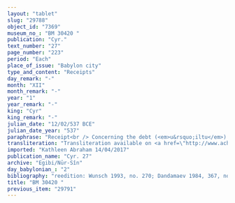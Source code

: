 ```yaml
---
layout: "tablet"
slug: "29788"
object_id: "7369"
museum_no_: "BM 30420 "
publication: "Cyr."
text_number: "27"
page_number: "223"
period: "Each"
place_of_issue: "Babylon city"
type_and_content: "Receipts"
day_remark: "-"
month: "XII"
month_remark: "-"
year: "1"
year_remark: "-"
king: "Cyr"
king_remark: "-"
julian_date: "12/02/537 BCE"
julian_date_year: "537"
paraphrase: "Receipt<br /> Concerning the debt (<em>u&rsquo;iltu</em>) which <strong>B</strong> owes to <strong>A </strong>for sesame.<br /> <strong>C</strong> receives (<em>mahāru</em>) 30;0.0.0 kor sesam on behalf of (<em>ina na&scaron;parti</em>) his brother <strong>B</strong> from <strong><sup>f</sup>D<sub>1</sub></strong>, wife of <strong>A</strong>, and <strong>D<sub>2</sub></strong>, slave of <strong>A</strong>. At the end of the document it is repeated that the sesame is that which is recorded (<em>e&rsquo;el&ucirc;</em>) in <strong>A</strong>&rsquo;s promissory note against <strong>B</strong>. The background is <strong>B</strong>&rsquo;s purchase of sesame from <strong>A</strong>. Names of 2 witnesses and the scribe.<br /> &nbsp;<br /> <strong>A </strong>= Iddin-Marduk/Iqī&scaron;āya//Nūr-S&icirc;n; <strong>B </strong>=Nab&ucirc;-ahhē-iddin/Nab&ucirc;-bēl&scaron;unu//Lakuburru; <strong>C </strong>=Nab&ucirc;-&scaron;umu-ukīn/Nab&ucirc;-bēl&scaron;unu//Lakuburru, brother of <strong>B</strong>; <sup>f</sup><strong>D</strong><sub>1 </sub>= <sup>f</sup>Ina-Esagila-ram&acirc;t; <strong>D<sub>2 </sub></strong>= Nergal-rēṣūa"
transliteration: "Transliteration available on <a href=\"http://www.achemenet.com/fr/item/?/sources-textuelles/textes-par-langues-et-ecritures/babylonien/autres-archives-privees/1665712\" target=\"_blank\">Achemenet</a>"
imported: "Kathleen Abraham 14/04/2017"
publication_name: "Cyr. 27"
archive: "Egibi/Nūr-Sîn"
day_babylonian_: "2"
bibliography: "reedition: Wunsch 1993, no. 270; Dandamaev 1984, 367, no. 53; Shiff 1987, no.  181."
title: "BM 30420 "
previous_item: "29791"
---
```

